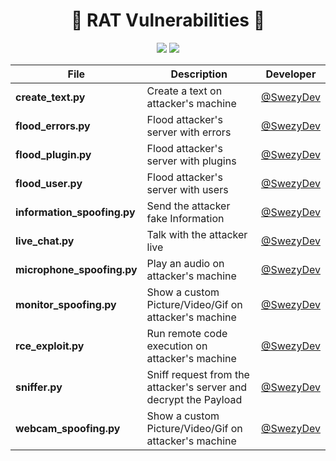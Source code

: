 <h1 align="center">🐀 RAT Vulnerabilities 🐀</h1>

<p align="center">
  <img src="https://img.shields.io/badge/Language-Python-blue?style=for-the-badge" />
  <a href="https://t.me/swezy" target="_blank"><img src="https://img.shields.io/badge/Telegram-@Swezy-blue?style=for-the-badge&logo=telegram" /></a>
</p>

<div align="center">

| File                        | Description                                                      | Developer |
|-----------------------------|------------------------------------------------------------------|------------------------------------------|
| **create_text.py**          | Create a text on attacker's machine                              | [@SwezyDev](https://github.com/SwezyDev) |
| **flood_errors.py**         | Flood attacker's server with errors                              | [@SwezyDev](https://github.com/SwezyDev) |
| **flood_plugin.py**         | Flood attacker's server with plugins                             | [@SwezyDev](https://github.com/SwezyDev) |
| **flood_user.py**           | Flood attacker's server with users                               | [@SwezyDev](https://github.com/SwezyDev) |
| **information_spoofing.py** | Send the attacker fake Information                               | [@SwezyDev](https://github.com/SwezyDev) |
| **live_chat.py**            | Talk with the attacker live                                      | [@SwezyDev](https://github.com/SwezyDev) |
| **microphone_spoofing.py**  | Play an audio on attacker's machine                              | [@SwezyDev](https://github.com/SwezyDev) |
| **monitor_spoofing.py**     | Show a custom Picture/Video/Gif on attacker's machine            | [@SwezyDev](https://github.com/SwezyDev) |
| **rce_exploit.py**          | Run remote code execution on attacker's machine                  | [@SwezyDev](https://github.com/SwezyDev) |
| **sniffer.py**              | Sniff request from the attacker's server and decrypt the Payload | [@SwezyDev](https://github.com/SwezyDev) |
| **webcam_spoofing.py**      | Show a custom Picture/Video/Gif on attacker's machine            | [@SwezyDev](https://github.com/SwezyDev) |

</div>